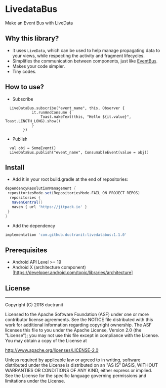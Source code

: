 # LivedataBus
Make an Event Bus with LiveData

## Why this library?
- It uses `LiveData`, which can be used to help manage propagating data to your views, while respecting the activity and fragment lifecycles.
- Simplifies the communication between components, just like [EventBus](https://github.com/greenrobot/EventBus).
- Makes your code simpler.
- Tiny codes.

## How to use?
- Subscribe
```
  LiveDataBus.subscribe("event_name", this, Observer {
            it.runAndConsume {
                Toast.makeText(this, "Hello ${it.value}", Toast.LENGTH_LONG).show()
            }
        })
```
- Publish
```
  val obj = SomeEvent()
  LiveDataBus.publish("event_name", ConsumableEvent(value = obj))
```
## Install
- Add it in your root build.gradle at the end of repositories:
```gradle
dependencyResolutionManagement {
 repositoriesMode.set(RepositoriesMode.FAIL_ON_PROJECT_REPOS)
  repositories {
   mavenCentral()
   maven { url 'https://jitpack.io' }
 }
}
```
- Add the dependency
```gradle
implementation 'com.github.ductranit:livedatabus:1.1.0'
```

## Prerequisites
- Android API Level >= 19
- Android X (architecture component)[https://developer.android.com/topic/libraries/architecture]

## License
-------

Copyright (C) 2018 ductranit

Licensed to the Apache Software Foundation (ASF) under one or more contributor
license agreements.  See the NOTICE file distributed with this work for
additional information regarding copyright ownership.  The ASF licenses this
file to you under the Apache License, Version 2.0 (the "License"); you may not
use this file except in compliance with the License.  You may obtain a copy of
the License at

http://www.apache.org/licenses/LICENSE-2.0

Unless required by applicable law or agreed to in writing, software
distributed under the License is distributed on an "AS IS" BASIS, WITHOUT
WARRANTIES OR CONDITIONS OF ANY KIND, either express or implied.  See the
License for the specific language governing permissions and limitations under
the License.
